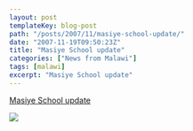 ```yaml
---
layout: post
templateKey: blog-post
path: "/posts/2007/11/masiye-school-update/"
date: "2007-11-19T09:50:23Z"
title: "Masiye School update"
categories: ["News from Malawi"]
tags: [malawi]
excerpt: "Masiye School update"
---
```


[Masiye School update](/files/news/Masiye%20update.pdf)

![](https://www.landirani.org/image_library/news/thumb-200x200/49954967680c1cnv00105.jpg)